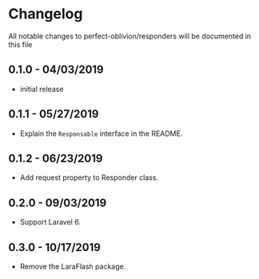 # Changelog

All notable changes to perfect-oblivion/responders will be documented in this file

## 0.1.0 - 04/03/2019

-   initial release

## 0.1.1 - 05/27/2019

-   Explain the ```Responsable``` interface in the README.

## 0.1.2 - 06/23/2019

-   Add request property to Responder class.

## 0.2.0 - 09/03/2019

-   Support Laravel 6.

## 0.3.0 - 10/17/2019

-   Remove the LaraFlash package.
